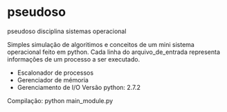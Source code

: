 # pseudoso
pseudoso disciplina sistemas operacional

Simples simulação de algoritimos e conceitos de um mini sistema operacional feito em python.
Cada linha do arquivo_de_entrada representa informações de um processo a ser executado.
- Escalonador de processos
- Gerenciador de mémoria
- Gerenciamento de I/O
Versão python: 2.7.2

Compilação: python main_module.py
